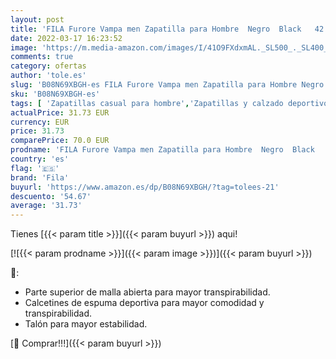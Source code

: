 ```yaml
---
layout: post
title: 'FILA Furore Vampa men Zapatilla para Hombre  Negro  Black   42 EU'
date: 2022-03-17 16:23:52
image: 'https://m.media-amazon.com/images/I/41O9FXdxmAL._SL500_._SL400_.jpg'
comments: true
category: ofertas
author: 'tole.es'
slug: 'B08N69XBGH-es FILA Furore Vampa men Zapatilla para Hombre Negro Black 42 EU'
sku: 'B08N69XBGH-es'
tags: [ 'Zapatillas casual para hombre','Zapatillas y calzado deportivo para hombre','Zapatos','Zapatos para hombre','Zapatos y complementos','fila','zapatilla', ]
actualPrice: 31.73 EUR
currency: EUR
price: 31.73
comparePrice: 70.0 EUR
prodname: 'FILA Furore Vampa men Zapatilla para Hombre  Negro  Black   42 EU'
country: 'es'
flag: '🇪🇸'
brand: 'Fila'
buyurl: 'https://www.amazon.es/dp/B08N69XBGH/?tag=tolees-21'
descuento: '54.67'
average: '31.73'
---
```


Tienes [{{< param title >}}]({{< param buyurl >}}) aqui!

[![{{< param prodname >}}]({{< param image >}})]({{< param buyurl >}})

🔎:

- Parte superior de malla abierta para mayor transpirabilidad.
- Calcetines de espuma deportiva para mayor comodidad y transpirabilidad.
- Talón para mayor estabilidad.

[🛒 Comprar!!!]({{< param buyurl >}})
